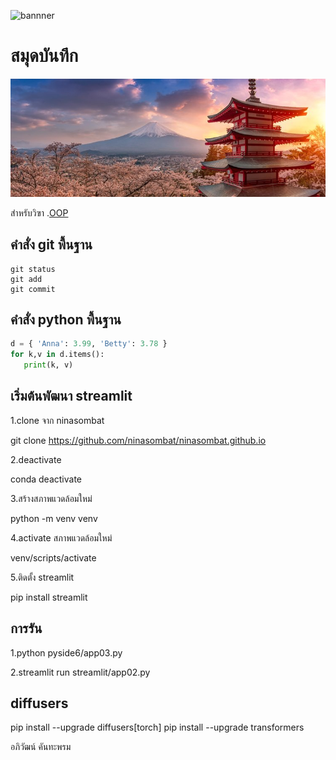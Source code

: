 ![bannner](https://picsum.photos/800/250)

# สมุดบันทึก
![bannner](otddawrc8xqgih9uw7n0.jpg)

สำหรับวิฃา .[OOP](https://wichit2s.github.io)

## คำสั่ง git พื้นฐาน

```
git status
git add
git commit
```

## คำสั่ง python พื้นฐาน

```python
d = { 'Anna': 3.99, 'Betty': 3.78 }
for k,v in d.items():
   print(k, v)
```
## เริ่มต้นพัฒนา streamlit

1.clone จาก ninasombat

git clone https://github.com/ninasombat/ninasombat.github.io

2.deactivate

conda deactivate

3.สร้างสภาพแวดล้อมใหม่

python -m venv venv

4.activate สภาพแวดล้อมใหม่

venv/scripts/activate

5.ติดตั้ง streamlit

pip install streamlit

## การรัน
1.python pyside6/app03.py

2.streamlit run streamlit/app02.py

## diffusers
pip install --upgrade diffusers[torch]
pip install --upgrade transformers

อภิวัฒน์ คันทะพรม

